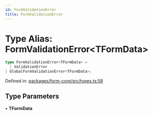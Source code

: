 ```yaml
---
id: FormValidationError
title: FormValidationError
---
```


<!-- DO NOT EDIT: this page is autogenerated from the type comments -->

# Type Alias: FormValidationError\<TFormData\>

```ts
type FormValidationError<TFormData> = 
  | ValidationError
| GlobalFormValidationError<TFormData>;
```

Defined in: [packages/form-core/src/types.ts:58](https://github.com/TanStack/form/blob/main/packages/form-core/src/types.ts#L58)

## Type Parameters

• **TFormData**
